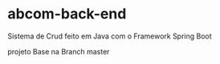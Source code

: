# abcom-back-end
Sistema de Crud feito em Java com o Framework Spring Boot 

projeto Base na Branch master
